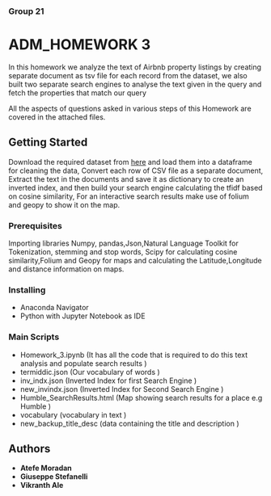 ### Group 21
# ADM_HOMEWORK 3

In this homework we analyze the text of Airbnb property listings by creating  separate document as tsv file for each record from the dataset, we also built two separate search engines to analyse the text given in the query and fetch the properties that match our query 
 
All the aspects of questions asked in various steps of this Homework are covered in the attached files.
 

## Getting Started

Download the required dataset from [here](https://www.kaggle.com/PromptCloudHQ/airbnb-property-data-from-texas) and load them into a dataframe for cleaning the data, Convert each row of CSV file as a separate document, Extract the text in the documents and save it as dictionary to create an inverted index, and then build your search engine calculating the tfidf based on cosine similarity, For an interactive search results make use of folium and geopy to show it on the map.


### Prerequisites

Importing libraries Numpy, pandas,Json,Natural Language Toolkit for Tokenization, stemming and stop words, Scipy for calculating cosine similarity,Folium and Geopy for maps and calculating the Latitude,Longitude and distance information on maps.


### Installing

* Anaconda Navigator
* Python with Jupyter Notebook as IDE


### Main Scripts

* Homework_3.ipynb          (It has all the code that is required to do this text analysis and populate search results ) 
* termiddic.json            (Our vocabulary of words ) 
* inv_indx.json             (Inverted Index for first Search Engine  )
* new_invindx.json          (Inverted Index for Second Search Engine )
* Humble_SearchResults.html (Map showing search results for a place e.g Humble )
* vocabulary                (vocabulary in text )
* new_backup_title_desc     (data containing the title and description )


## Authors

*  **Atefe Moradan** 
*  **Giuseppe Stefanelli**
*  **Vikranth Ale**
  